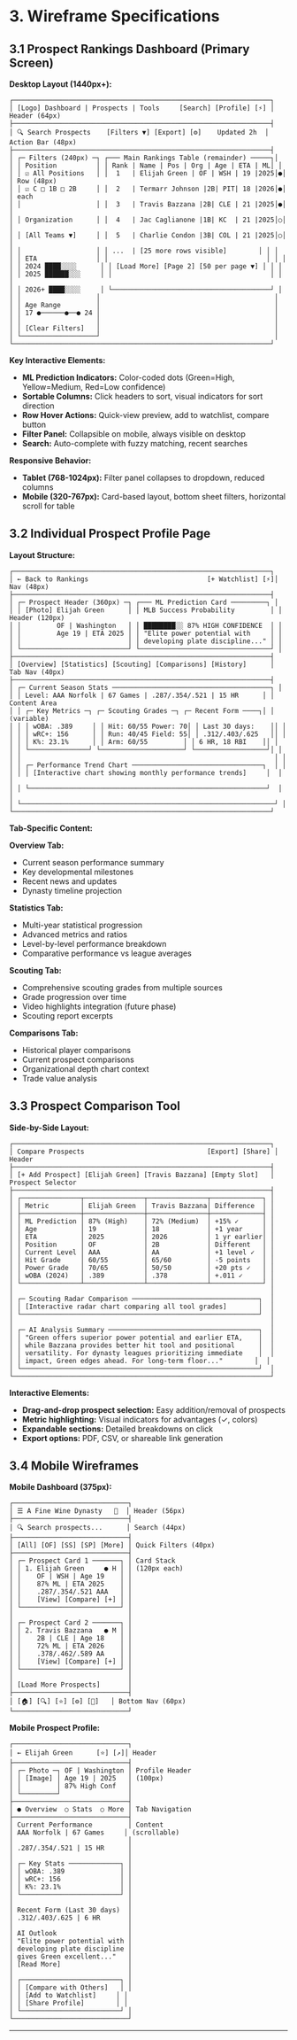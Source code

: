 # 3. Wireframe Specifications

## 3.1 Prospect Rankings Dashboard (Primary Screen)

**Desktop Layout (1440px+):**
```
┌─────────────────────────────────────────────────────────────────┐
│ [Logo] Dashboard | Prospects | Tools     [Search] [Profile] [⚡] │ Header (64px)
├─────────────────────────────────────────────────────────────────┤
│ 🔍 Search Prospects    [Filters ▼] [Export] [⚙️]    Updated 2h  │ Action Bar (48px)
├─────────────────────────────────────────────────────────────────┤
│ ┌─ Filters (240px) ─┐ ┌─── Main Rankings Table (remainder) ─────┐│
│ │ Position          │ │ Rank | Name | Pos | Org | Age | ETA | ML│ │
│ │ ☑️ All Positions   │ │  1   | Elijah Green | OF | WSH | 19 |2025│●│ │ Row (48px)
│ │ ☑️ C □ 1B □ 2B     │ │  2   | Termarr Johnson |2B| PIT| 18 |2026│●│ │ each
│ │                   │ │  3   | Travis Bazzana |2B| CLE | 21 |2025│●│ │
│ │ Organization      │ │  4   | Jac Caglianone |1B| KC  | 21 |2025│○│ │
│ │ [All Teams ▼]     │ │  5   | Charlie Condon |3B| COL | 21 |2025│○│ │
│ │                   │ │ ...  | [25 more rows visible]        │ │ │
│ │ ETA               │ │                                        │ │ │
│ │ 2024 ████░░░░      │ │ [Load More] [Page 2] [50 per page ▼] │ │ │
│ │ 2025 ██████░░░     │ │                                        │ │ │
│ │ 2026+ ████░░░░     │ └────────────────────────────────────────┘ │
│ │                   │                                            │
│ │ Age Range         │                                            │
│ │ 17 ●──────●──● 24 │                                            │
│ │                   │                                            │
│ │ [Clear Filters]   │                                            │
│ └───────────────────┘                                            │
└─────────────────────────────────────────────────────────────────┘
```

**Key Interactive Elements:**
- **ML Prediction Indicators:** Color-coded dots (Green=High, Yellow=Medium, Red=Low confidence)
- **Sortable Columns:** Click headers to sort, visual indicators for sort direction
- **Row Hover Actions:** Quick-view preview, add to watchlist, compare button
- **Filter Panel:** Collapsible on mobile, always visible on desktop
- **Search:** Auto-complete with fuzzy matching, recent searches

**Responsive Behavior:**
- **Tablet (768-1024px):** Filter panel collapses to dropdown, reduced columns
- **Mobile (320-767px):** Card-based layout, bottom sheet filters, horizontal scroll for table

## 3.2 Individual Prospect Profile Page

**Layout Structure:**
```
┌─────────────────────────────────────────────────────────────────┐
│ ← Back to Rankings                              [+ Watchlist] [⚡]│ Nav (48px)
├─────────────────────────────────────────────────────────────────┤
│ ┌─ Prospect Header (360px) ─┐ ┌─── ML Prediction Card ─────────┐ │
│ │ [Photo] Elijah Green      │ │ MLB Success Probability         │ │ Header (120px)
│ │         OF | Washington   │ │ ████████░░ 87% HIGH CONFIDENCE  │ │
│ │         Age 19 | ETA 2025 │ │ "Elite power potential with     │ │
│ │                           │ │ developing plate discipline..." │ │
│ └───────────────────────────┘ └─────────────────────────────────┘ │
├─────────────────────────────────────────────────────────────────┤
│ [Overview] [Statistics] [Scouting] [Comparisons] [History]      │ Tab Nav (40px)
├─────────────────────────────────────────────────────────────────┤
│ ┌─ Current Season Stats ────────────────────────────────────────┐ │
│ │ Level: AAA Norfolk | 67 Games | .287/.354/.521 | 15 HR      │ │ Content Area
│ │ ┌─ Key Metrics ─┐ ┌─ Scouting Grades ─┐ ┌─ Recent Form ────┐│ │ (variable)
│ │ │ wOBA: .389     │ │ Hit: 60/55 Power: 70│ │ Last 30 days:    ││ │
│ │ │ wRC+: 156      │ │ Run: 40/45 Field: 55│ │ .312/.403/.625   ││ │
│ │ │ K%: 23.1%      │ │ Arm: 60/55         │ │ 6 HR, 18 RBI    ││ │
│ │ └───────────────┘ └─────────────────────┘ └──────────────────┘│ │
│ │                                                                │ │
│ │ ┌─ Performance Trend Chart ─────────────────────────────────┐  │ │
│ │ │ [Interactive chart showing monthly performance trends]     │  │ │
│ │ └────────────────────────────────────────────────────────────┘  │ │
│ └────────────────────────────────────────────────────────────────┘ │
└─────────────────────────────────────────────────────────────────┘
```

**Tab-Specific Content:**

**Overview Tab:**
- Current season performance summary
- Key developmental milestones
- Recent news and updates
- Dynasty timeline projection

**Statistics Tab:**
- Multi-year statistical progression
- Advanced metrics and ratios
- Level-by-level performance breakdown
- Comparative performance vs league averages

**Scouting Tab:**
- Comprehensive scouting grades from multiple sources
- Grade progression over time
- Video highlights integration (future phase)
- Scouting report excerpts

**Comparisons Tab:**
- Historical player comparisons
- Current prospect comparisons
- Organizational depth chart context
- Trade value analysis

## 3.3 Prospect Comparison Tool

**Side-by-Side Layout:**
```
┌─────────────────────────────────────────────────────────────────┐
│ Compare Prospects                               [Export] [Share] │ Header
├─────────────────────────────────────────────────────────────────┤
│ [+ Add Prospect] [Elijah Green] [Travis Bazzana] [Empty Slot]   │ Prospect Selector
├─────────────────────────────────────────────────────────────────┤
│ ┌───────────────┬───────────────┬───────────────┬─────────────┐ │
│ │ Metric        │ Elijah Green  │ Travis Bazzana│ Difference  │ │
│ ├───────────────┼───────────────┼───────────────┼─────────────┤ │
│ │ ML Prediction │ 87% (High)    │ 72% (Medium)  │ +15% ✓      │ │
│ │ Age           │ 19            │ 18            │ +1 year     │ │
│ │ ETA           │ 2025          │ 2026          │ 1 yr earlier│ │
│ │ Position      │ OF            │ 2B            │ Different   │ │
│ │ Current Level │ AAA           │ AA            │ +1 level ✓  │ │
│ │ Hit Grade     │ 60/55         │ 65/60         │ -5 points   │ │
│ │ Power Grade   │ 70/65         │ 50/50         │ +20 pts ✓   │ │
│ │ wOBA (2024)   │ .389          │ .378          │ +.011 ✓     │ │
│ └───────────────┴───────────────┴───────────────┴─────────────┘ │
│                                                                 │
│ ┌─ Scouting Radar Comparison ────────────────────────────────┐  │
│ │ [Interactive radar chart comparing all tool grades]        │  │
│ └────────────────────────────────────────────────────────────┘  │
│                                                                 │
│ ┌─ AI Analysis Summary ──────────────────────────────────────┐  │
│ │ "Green offers superior power potential and earlier ETA,    │  │
│ │ while Bazzana provides better hit tool and positional      │  │
│ │ versatility. For dynasty leagues prioritizing immediate    │  │
│ │ impact, Green edges ahead. For long-term floor..."        │  │
│ └────────────────────────────────────────────────────────────┘  │
└─────────────────────────────────────────────────────────────────┘
```

**Interactive Elements:**
- **Drag-and-drop prospect selection:** Easy addition/removal of prospects
- **Metric highlighting:** Visual indicators for advantages (✓, colors)
- **Expandable sections:** Detailed breakdowns on click
- **Export options:** PDF, CSV, or shareable link generation

## 3.4 Mobile Wireframes

**Mobile Dashboard (375px):**
```
┌─────────────────────────────┐
│ ☰ A Fine Wine Dynasty   👤  │ Header (56px)
├─────────────────────────────┤
│ 🔍 Search prospects...      │ Search (44px)
├─────────────────────────────┤
│ [All] [OF] [SS] [SP] [More] │ Quick Filters (40px)
├─────────────────────────────┤
│ ┌─ Prospect Card 1 ───────┐ │ Card Stack
│ │ 1. Elijah Green     ● H │ │ (120px each)
│ │    OF | WSH | Age 19    │ │
│ │    87% ML | ETA 2025    │ │
│ │    .287/.354/.521 AAA   │ │
│ │    [View] [Compare] [+] │ │
│ └─────────────────────────┘ │
│                             │
│ ┌─ Prospect Card 2 ───────┐ │
│ │ 2. Travis Bazzana   ● M │ │
│ │    2B | CLE | Age 18    │ │
│ │    72% ML | ETA 2026    │ │
│ │    .378/.462/.589 AA    │ │
│ │    [View] [Compare] [+] │ │
│ └─────────────────────────┘ │
│                             │
│ [Load More Prospects]       │
├─────────────────────────────┤
│ [🏠] [🔍] [⭐] [⚙️] [👤]   │ Bottom Nav (60px)
└─────────────────────────────┘
```

**Mobile Prospect Profile:**
```
┌─────────────────────────────┐
│ ← Elijah Green      [⭐] [↗]│ Header
├─────────────────────────────┤
│ ┌─ Photo ─┐ OF | Washington │ Profile Header
│ │ [Image] │ Age 19 | 2025   │ (100px)
│ │         │ 87% High Conf   │
│ └─────────┘                 │
├─────────────────────────────┤
│ ● Overview  ○ Stats  ○ More │ Tab Navigation
├─────────────────────────────┤
│ Current Performance         │ Content
│ AAA Norfolk | 67 Games     │ (scrollable)
│                             │
│ .287/.354/.521 | 15 HR      │
│                             │
│ ┌─ Key Stats ─────────────┐ │
│ │ wOBA: .389              │ │
│ │ wRC+: 156               │ │
│ │ K%: 23.1%               │ │
│ └─────────────────────────┘ │
│                             │
│ Recent Form (Last 30 days)  │
│ .312/.403/.625 | 6 HR       │
│                             │
│ AI Outlook                  │
│ "Elite power potential with │
│ developing plate discipline │
│ gives Green excellent..."   │
│ [Read More]                 │
│                             │
│ ┌─────────────────────────┐ │
│ │ [Compare with Others]   │ │
│ │ [Add to Watchlist]     │ │
│ │ [Share Profile]        │ │
│ └─────────────────────────┘ │
└─────────────────────────────┘
```

---
